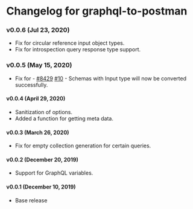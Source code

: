 # Changelog for graphql-to-postman
### v0.0.6 (Jul 23, 2020)
* Fix for circular reference input object types.
* Fix for introspection query response type support.

### v0.0.5 (May 15, 2020)
* Fix for - [#8429](https://github.com/postmanlabs/postman-app-support/issues/8429) [#10](https://github.com/postmanlabs/graphql-to-postman/issues/10) - Schemas with Input type will now be converted successfully.

#### v0.0.4 (April 29, 2020)
* Sanitization of options.
* Added a function for getting meta data. 

#### v0.0.3 (March 26, 2020)
* Fix for empty collection generation for certain queries.

#### v0.0.2 (December 20, 2019)
* Support for GraphQL variables.

#### v0.0.1 (December 10, 2019)
* Base release